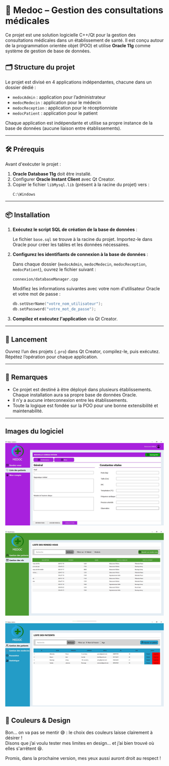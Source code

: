 
# 💊 Medoc – Gestion des consultations médicales

Ce projet est une solution logicielle C++/Qt pour la gestion des consultations médicales dans un établissement de santé. Il est conçu autour de la programmation orientée objet (POO) et utilise **Oracle 11g** comme système de gestion de base de données.

## 🗂️ Structure du projet

Le projet est divisé en 4 applications indépendantes, chacune dans un dossier dédié :

- `medocAdmin` : application pour l’administrateur
- `medocMedecin` : application pour le médecin
- `medocReception` : application pour le réceptionniste
- `medocPatient` : application pour le patient

Chaque application est indépendante et utilise sa propre instance de la base de données (aucune liaison entre établissements).

---

## 🛠️ Prérequis

Avant d'exécuter le projet :

1. **Oracle Database 11g** doit être installé.
2. Configurer **Oracle Instant Client** avec Qt Creator.
3. Copier le fichier `libMysql.lib` (présent à la racine du projet) vers :
   ```
   C:\Windows
   ```

---

## 📦 Installation

1. **Exécutez le script SQL de création de la base de données** :

   Le fichier `base.sql` se trouve à la racine du projet. Importez-le dans Oracle pour créer les tables et les données nécessaires.

2. **Configurez les identifiants de connexion à la base de données** :

   Dans chaque dossier (`medocAdmin`, `medocMedecin`, `medocReception`, `medocPatient`), ouvrez le fichier suivant :

   ```
   connexion/databaseManager.cpp
   ```

   Modifiez les informations suivantes avec votre nom d'utilisateur Oracle et votre mot de passe :
   ```cpp
   db.setUserName("votre_nom_utilisateur");
   db.setPassword("votre_mot_de_passe");
   ```

3. **Compilez et exécutez l'application** via Qt Creator.

---

## 🏁 Lancement

Ouvrez l’un des projets (`.pro`) dans Qt Creator, compilez-le, puis exécutez. Répétez l’opération pour chaque application.

---

## 📌 Remarques

- Ce projet est destiné à être déployé dans plusieurs établissements. Chaque installation aura sa propre base de données Oracle.
- Il n’y a aucune interconnexion entre les établissements.
- Toute la logique est fondée sur la POO pour une bonne extensibilité et maintenabilité.

---

## Images du logiciel

![image 1](ima1.jpg)

![image 2](ima2.jpg)

![image 3](ima3.jpg)

## 🎨 Couleurs & Design

Bon… on va pas se mentir 😅 : le choix des couleurs laisse clairement à désirer !  
Disons que j’ai voulu tester mes limites en design… et j’ai bien trouvé où elles s'arrêtent 😆.

Promis, dans la prochaine version, mes yeux aussi auront droit au respect !
